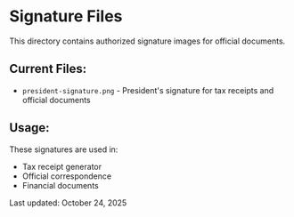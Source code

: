 # Signature Files

This directory contains authorized signature images for official documents.

## Current Files:
- `president-signature.png` - President's signature for tax receipts and official documents

## Usage:
These signatures are used in:
- Tax receipt generator
- Official correspondence
- Financial documents

Last updated: October 24, 2025
